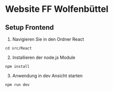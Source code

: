 # Website FF Wolfenbüttel

## Setup Frontend

1. Navigieren Sie in den Ordner React

```
cd src/React
```

2. Installieren der node.js Module

```
npm install
```

3. Anwendung in dev Ansicht starten

```
npm run dev
```
